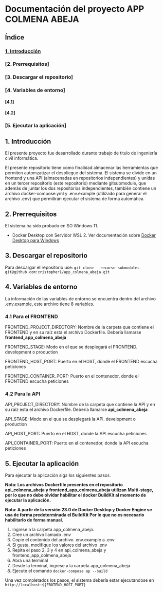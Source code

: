 # Documentación del proyecto APP COLMENA ABEJA

## Índice

### [1. Introducción](introducción)

### [2. Prerrequisitos]

### [3. Descargar el repositorio]

### [4. Variables de entorno]

#### [4.1]

#### [4.2]

### [5. Ejecutar la aplicación]

## 1. Introducción

El presente proyecto fue desarrollado durante trabajo de titulo de ingeniería civil informática.

El presente repositorio tiene como finalidad almacenar las herramientas que permiten automzatizar el
despliegue del sistema. El sistema se divide en un frontend y una API (almacenadas en repositorios independientes)
y unidas en un tercer repositorio (este repositorio) mediante gitsubmodule, que además de juntar los dos
repositorios independientes, también contiene un archivo docker-compose.yml y .env.example (utilizado
para generar el archivo .env) que permitirán ejecutar el sistema de forma automática.

## 2. Prerrequisitos

El sistema ha sido probado en SO Windows 11.

* Docker Desktop con Servidor WSL 2. Ver documentación sobre [Docker Desktop para Windows](https://docs.docker.com/desktop/install/windows-install/)

## 3. Descargar el repositorio

Para descargar el repositorio use: `git clone --recurse-submodules git@github.com:cristopher1/app_colmena_abeja.git`

## 4. Variables de entorno

La información de las variables de entorno se encuentra dentro del archivo .env.example, este archivo
tiene 8 variables.

### 4.1 Para el FRONTEND

FRONTEND_PROJECT_DIRECTORY: Nombre de la carpeta que contiene el FRONTEND y en su raíz esta el
archivo Dockerfile. Debería llamarse **frontend_app_colmena_abeja**

FRONTEND_STAGE: Modo en el que se desplegará el FRONTEND. development o production

FRONTEND_HOST_PORT: Puerto en el HOST, donde el FRONTEND escucha peticiones

FRONTEND_CONTAINER_PORT: Puerto en el contenedor, donde el FRONTEND escucha peticiones

### 4.2 Para la API

API_PROJECT_DIRECTORY: Nombre de la carpeta que contiene la API y en su raíz esta el
archivo Dockerfile. Debería llamarse **api_colmena_abeja**

API_STAGE: Modo en el que se desplegará la API. development o production

API_HOST_PORT: Puerto en el HOST, donde la API escucha peticiones

API_CONTAINER_PORT: Puerto en el contenedor, donde la API escucha peticiones

## 5. Ejecutar la aplicación

Para ejecutar la aplicación siga los siguientes pasos.

**Nota: Los archivos Dockerfile presentes en el repositorio api_colmena_abeja y frontend_app_colmena_abeja utilizan**
**Multi-stage, por lo que no debe olvidar habilitar el docker BuildKit al momento de ejecutar la aplicación.**

**Nota: A partir de la versión 23.0 de Docker Desktop y Docker Engine se usa de forma predeterminada el BuildKit**
**Por lo que no es necesario habilitarlo de forma manual.**

1. Ingrese a la carpeta app_colmena_abeja.
2. Cree un archivo llamado .env
3. Copie el contenido del archivo .env.example a .env
4. Si gusta, modifique los valores del archivo .env
5. Repita el paso 2, 3 y 4 en api_colmena_abeja y frontend_app_colmena_abeja
6. Abra una terminal
7. Desde la terminal, ingrese a la carpeta app_colmena_abeja
8. Ejecute el comando `docker-compose up --build`

Una vez completados los pasos, el sistema debería estar ejecutandose en `http://localhost:${FROTEND_HOST_PORT}`
